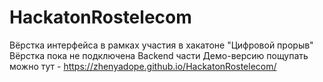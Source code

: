 # HackatonRostelecom
Вёрстка интерфейса в рамках участия в хакатоне "Цифровой прорыв"
Вёрстка пока не подключена Backend части
Демо-версию пощупать можно тут - https://zhenyadope.github.io/HackatonRostelecom/
